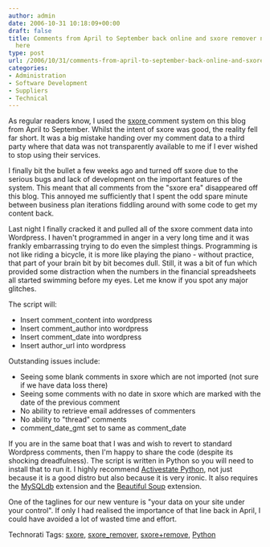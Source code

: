 ```yaml
---
author: admin
date: 2006-10-31 10:18:09+00:00
draft: false
title: Comments from April to September back online and sxore remover now available
  here
type: post
url: /2006/10/31/comments-from-april-to-september-back-online-and-sxore-remover-now-available-here/
categories:
- Administration
- Software Development
- Suppliers
- Technical
---
```


As regular readers know, I used the [sxore ](http://www.sxore.com/)comment system on this blog from April to September. Whilst the intent of sxore was good, the reality fell far short. It was a big mistake handing over my comment data to a third party where that data was not transparently available to me if I ever wished to stop using their services.

I finally bit the bullet a few weeks ago and turned off sxore due to the serious bugs and lack of development on the important features of the system. This meant that all comments from the "sxore era" disappeared off this blog. This annoyed me sufficiently that I spent the odd spare minute between business plan iterations fiddling around with some code to get my content back.

Last night I finally cracked it and pulled all of the sxore comment data into Wordpress. I haven't programmed in anger in a very long time and it was frankly embarrassing trying to do even the simplest things. Programming is not like riding a bicycle, it is more like playing the piano - without practice, that part of your brain bit by bit becomes dull. Still, it was a bit of fun which provided some distraction when the numbers in the financial spreadsheets all started swimming before my eyes. Let me know if you spot any major glitches.

The script will:



* Insert comment_content into wordpress
* Insert comment_author into wordpress
* Insert comment_date into wordpress
* Insert author_url into wordpress


Outstanding issues include:

* Seeing some blank comments in sxore which are not imported (not sure if we have data loss there)
* Seeing some comments with no date in sxore which are marked with the date of the previous comment
* No ability to retrieve email addresses of commenters
* No ability to "thread" comments
* comment_date_gmt set to same as comment_date


If you are in the same boat that I was and wish to revert to standard Wordpress comments, then I'm happy to share the code (despite its shocking dreadfulness).  The script is written in Python so you will need to install that to run it. I highly recommend [Activestate Python](http://www.activestate.com/Products/ActivePython/?tn=1), not just because it is a good distro but also because it is very ironic. It also requires the [MySQLdb](http://sourceforge.net/projects/mysql-python) extension and the [Beautiful Soup](http://www.crummy.com/software/BeautifulSoup/) extension.

One of the taglines for our new venture is "your data on your site under your control". If only I had realised the importance of that line back in April, I could have avoided a lot of wasted time and effort.

Technorati Tags: [sxore](http://www.technorati.com/tags/sxore), [sxore_remover](http://www.technorati.com/tags/sxore_remover), [sxore+remove](http://www.technorati.com/tags/sxore+remove), [Python](http://www.technorati.com/tags/Python)

